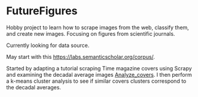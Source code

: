 # FutureFigures
Hobby project to learn how to scrape images from the web, classify them, and create new images. Focusing on figures from scientific journals.

Currently looking for data source.

May start with this https://labs.semanticscholar.org/corpus/.


Started by adapting a tutorial scraping Time magazine covers using Scrapy and examining the decadal average images [Analyze_covers](    Analyze_covers.ipynb). I then perform a k-means cluster analysis to see if similar covers clusters correspond to the decadal averages.
